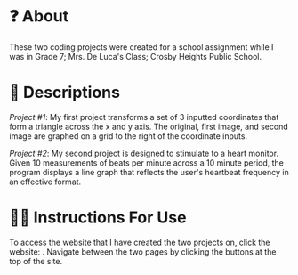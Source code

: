# ❓ About
These two coding projects were created for a school assignment while I was in Grade 7; Mrs. De Luca's Class; Crosby Heights Public School.

# 📝 Descriptions
*Project #1*: My first project transforms a set of 3 inputted coordinates that form a triangle across the x and y axis. The original, first image, and second image are graphed on a grid to the right of the coordinate inputs.

*Project #2*: My second project is designed to stimulate to a heart monitor. Given 10 measurements of beats per minute across a 10 minute period, the program displays a line graph that reflects the user's heartbeat frequency in an effective format.

# 👩‍🏫 Instructions For Use
To access the website that I have created the two projects on, click the website: . Navigate between the two pages by clicking the buttons at the top of the site.
